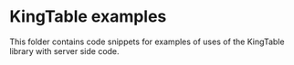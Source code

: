 # KingTable examples
This folder contains code snippets for examples of uses of the KingTable library with server side code.